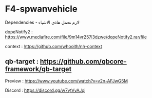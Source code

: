 # F4-spwanvehicle

Dependencies - لازم تحمل هاذي الاشياء

dopeNotify2 : https://www.mediafire.com/file/9m14vr257l3dzwe/dopeNotify2.rar/file

context : https://github.com/whooith/nh-context

qb-target : https://github.com/qbcore-framework/qb-target
-----------------------------------------------
Preview : https://www.youtube.com/watch?v=v2n-AFJwG5M

Discord : https://discord.gg/w7ytVvAJqj
